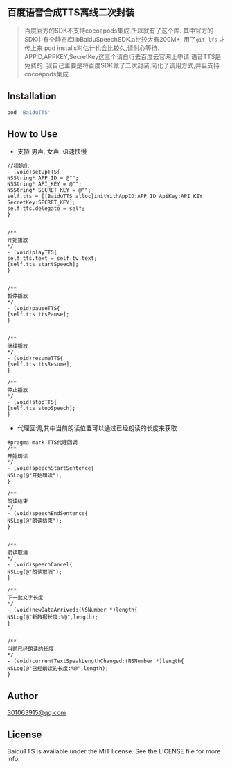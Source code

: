 ## 百度语音合成TTS离线二次封装
> 百度官方的SDK不支持cocoapods集成,所以就有了这个库. 其中官方的SDK中有个静态库libBaiduSpeechSDK.a比较大有200M+, 用了`git lfs` 才传上来 pod installs时估计也会比较久,请耐心等待.
> APPID,APPKEY,SecretKey这三个请自行去百度云官网上申请,语音TTS是免费的.
我自己主要是将百度SDK做了二次封装,简化了调用方式,并且支持cocoapods集成.


## Installation

```ruby
pod 'BaiduTTS'
```

## How to Use

- 支持 男声, 女声, 语速快慢

```
//初始化
- (void)setUpTTS{
NSString* APP_ID = @"";
NSString* API_KEY = @"";
NSString* SECRET_KEY = @"";
self.tts = [[BaiduTTS alloc]initWithAppID:APP_ID ApiKey:API_KEY SecretKey:SECRET_KEY];
self.tts.delegate = self;
}


/**
开始播放
*/
- (void)playTTS{
self.tts.text = self.tv.text;
[self.tts startSpeech];
}


/**
暂停播放
*/
- (void)pauseTTS{
[self.tts ttsPause];
}


/**
继续播放
*/
- (void)resumeTTS{
[self.tts ttsResume];
}

/**
停止播放
*/
- (void)stopTTS{
[self.tts stopSpeech];
}
```

- 代理回调,其中当前朗读位置可以通过已经朗读的长度来获取

```
#pragma mark TTS代理回调
/**
开始朗读
*/
- (void)speechStartSentence{
NSLog(@"开始朗读");
}

/**
朗读结束
*/
- (void)speechEndSentence{
NSLog(@"朗读结束");
}


/**
朗读取消
*/
- (void)speechCancel{
NSLog(@"朗读取消");
}

/**
下一批文字长度
*/
- (void)newDataArrived:(NSNumber *)length{
NSLog(@"新数据长度:%@",length);
}


/**
当前已经朗读的长度
*/
- (void)currentTextSpeakLengthChanged:(NSNumber *)length{
NSLog(@"已经朗读的长度:%@",length);
}

```


## Author
301063915@qq.com

## License

BaiduTTS is available under the MIT license. See the LICENSE file for more info.
